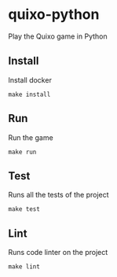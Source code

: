 # quixo-python
Play the Quixo game in Python

## Install

Install docker

```
make install
```

## Run

Run the game

```
make run
```

## Test

Runs all the tests of the project

```
make test
```

## Lint

Runs code linter on the project

```
make lint
```
